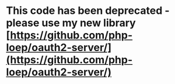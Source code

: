 # This code has been deprecated - please use my new library [https://github.com/php-loep/oauth2-server/](https://github.com/php-loep/oauth2-server/)
